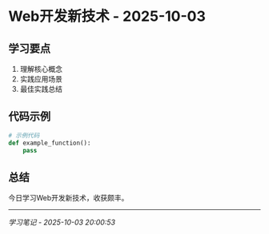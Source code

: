 # Web开发新技术 - 2025-10-03

## 学习要点
1. 理解核心概念
2. 实践应用场景
3. 最佳实践总结

## 代码示例
```python
# 示例代码
def example_function():
    pass
```

## 总结
今日学习Web开发新技术，收获颇丰。

---
*学习笔记 - 2025-10-03 20:00:53*

